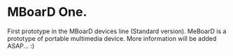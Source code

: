 

# MBoarD One.
First prototype in the MBoarD devices line (Standard version).
MeBoarD is a prototype of portable multimedia device.
More information will be added ASAP... :)
